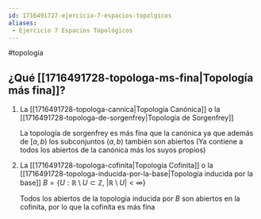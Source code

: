 ```yaml
---
id: 1716491727-ejercicio-7-espacios-topolgicos
aliases:
 - Ejercicio 7 Espacios Topológicos
---
```


#topología 

## ¿Qué [[1716491728-topologa-ms-fina|Topología más fina]]?

1. La [[1716491728-topologa-cannica|Topología Canónica]] o la [[1716491728-topologa-de-sorgenfrey|Topología de Sorgenfrey]]
	
	La topología de sorgenfrey es más fina que la canónica ya que además de $[a,b)$ los subconjuntos $(a,b)$ también son abiertos (Ya contiene a todos los abiertos de la canónica más los suyos propios)

2. La [[1716491728-topologa-cofinita|Topología Cofinita]] o la [[1716491728-topologa-inducida-por-la-base|Topología inducida por la base]] $B=\{U:\mathbb{R} \setminus U \subset \mathbb{Z}, \; |\mathbb{R} \setminus U| < \infty\}$

	Todos los abiertos de la topología inducida por $B$ son abiertos en la cofinita, por lo que la cofinita es más fina